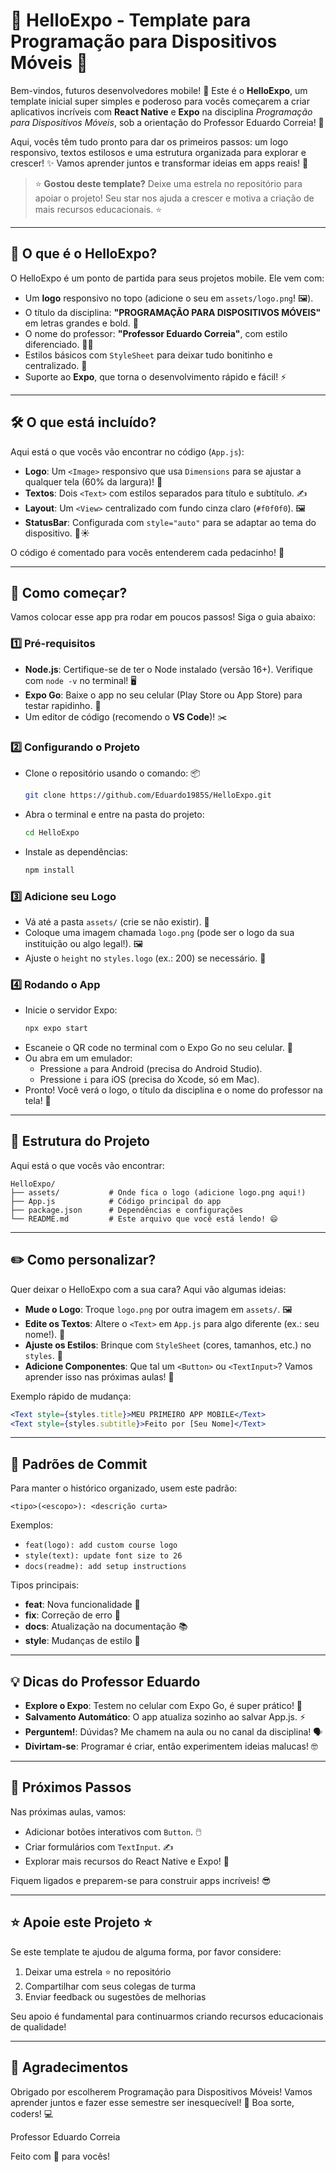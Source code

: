 # 🌟 HelloExpo - Template para Programação para Dispositivos Móveis 🌟

Bem-vindos, futuros desenvolvedores mobile! 🎉 Este é o **HelloExpo**, um template inicial super simples e poderoso para vocês começarem a criar aplicativos incríveis com **React Native** e **Expo** na disciplina *Programação para Dispositivos Móveis*, sob a orientação do Professor Eduardo Correia! 🚀

Aqui, vocês têm tudo pronto para dar os primeiros passos: um logo responsivo, textos estilosos e uma estrutura organizada para explorar e crescer! ✨ Vamos aprender juntos e transformar ideias em apps reais! 📱

> ⭐ **Gostou deste template?** Deixe uma estrela no repositório para apoiar o projeto! Seu star nos ajuda a crescer e motiva a criação de mais recursos educacionais. ⭐

---

## 🎯 O que é o HelloExpo?

O HelloExpo é um ponto de partida para seus projetos mobile. Ele vem com:
- Um **logo** responsivo no topo (adicione o seu em `assets/logo.png`! 🖼️).
- O título da disciplina: **"PROGRAMAÇÃO PARA DISPOSITIVOS MÓVEIS"** em letras grandes e bold. 📝
- O nome do professor: **"Professor Eduardo Correia"**, com estilo diferenciado. 👨‍🏫
- Estilos básicos com `StyleSheet` para deixar tudo bonitinho e centralizado. 🎨
- Suporte ao **Expo**, que torna o desenvolvimento rápido e fácil! ⚡

---

## 🛠️ O que está incluído?

Aqui está o que vocês vão encontrar no código (`App.js`):
- **Logo**: Um `<Image>` responsivo que usa `Dimensions` para se ajustar a qualquer tela (60% da largura)! 📐
- **Textos**: Dois `<Text>` com estilos separados para título e subtítulo. ✍️
- **Layout**: Um `<View>` centralizado com fundo cinza claro (`#f0f0f0`). 🖼️
- **StatusBar**: Configurada com `style="auto"` para se adaptar ao tema do dispositivo. 🌙☀️

O código é comentado para vocês entenderem cada pedacinho! 🧠

---

## 🚀 Como começar?

Vamos colocar esse app pra rodar em poucos passos! Siga o guia abaixo:

### 1️⃣ Pré-requisitos
- **Node.js**: Certifique-se de ter o Node instalado (versão 16+). Verifique com `node -v` no terminal! 🖥️
- **Expo Go**: Baixe o app no seu celular (Play Store ou App Store) para testar rapidinho. 📲
- Um editor de código (recomendo o **VS Code**)! ✂️

### 2️⃣ Configurando o Projeto
- Clone o repositório usando o comando: 📦
  ```bash
  git clone https://github.com/Eduardo1985S/HelloExpo.git
  ```
- Abra o terminal e entre na pasta do projeto:
  ```bash
  cd HelloExpo
  ```
- Instale as dependências:
  ```bash
  npm install
  ```

### 3️⃣ Adicione seu Logo
- Vá até a pasta `assets/` (crie se não existir). 📁
- Coloque uma imagem chamada `logo.png` (pode ser o logo da sua instituição ou algo legal!). 🖼️
- Ajuste o `height` no `styles.logo` (ex.: 200) se necessário. 📏

### 4️⃣ Rodando o App
- Inicie o servidor Expo:
  ```bash
  npx expo start
  ```
- Escaneie o QR code no terminal com o Expo Go no seu celular. 📲
- Ou abra em um emulador:
  - Pressione `a` para Android (precisa do Android Studio).
  - Pressione `i` para iOS (precisa do Xcode, só em Mac).
- Pronto! Você verá o logo, o título da disciplina e o nome do professor na tela! 🎉

---

## 🌈 Estrutura do Projeto

Aqui está o que vocês vão encontrar:

```
HelloExpo/
├── assets/           # Onde fica o logo (adicione logo.png aqui!)
├── App.js            # Código principal do app
├── package.json      # Dependências e configurações
└── README.md         # Este arquivo que você está lendo! 😄
```

---

## ✏️ Como personalizar?

Quer deixar o HelloExpo com a sua cara? Aqui vão algumas ideias:

- **Mude o Logo**: Troque `logo.png` por outra imagem em `assets/`. 🖼️
- **Edite os Textos**: Altere o `<Text>` em `App.js` para algo diferente (ex.: seu nome!). 📝
- **Ajuste os Estilos**: Brinque com `StyleSheet` (cores, tamanhos, etc.) no `styles`. 🎨
- **Adicione Componentes**: Que tal um `<Button>` ou `<TextInput>`? Vamos aprender isso nas próximas aulas! 🚀

Exemplo rápido de mudança:

```jsx
<Text style={styles.title}>MEU PRIMEIRO APP MOBILE</Text>
<Text style={styles.subtitle}>Feito por [Seu Nome]</Text>
```

---

## 📜 Padrões de Commit

Para manter o histórico organizado, usem este padrão:

```
<tipo>(<escopo>): <descrição curta>
```

Exemplos:
- `feat(logo): add custom course logo`
- `style(text): update font size to 26`
- `docs(readme): add setup instructions`

Tipos principais:
- **feat**: Nova funcionalidade 🌟
- **fix**: Correção de erro 🐛
- **docs**: Atualização na documentação 📚
- **style**: Mudanças de estilo 🎨

---

## 💡 Dicas do Professor Eduardo

- **Explore o Expo**: Testem no celular com Expo Go, é super prático! 📱
- **Salvamento Automático**: O app atualiza sozinho ao salvar App.js. ⚡
- **Perguntem!**: Dúvidas? Me chamem na aula ou no canal da disciplina! 🗣️
- **Divirtam-se**: Programar é criar, então experimentem ideias malucas! 🤓

---

## 🌟 Próximos Passos

Nas próximas aulas, vamos:
- Adicionar botões interativos com `Button`. 🖱️
- Criar formulários com `TextInput`. ✍️
- Explorar mais recursos do React Native e Expo! 🚀

Fiquem ligados e preparem-se para construir apps incríveis! 😎

---

## ⭐ Apoie este Projeto ⭐

Se este template te ajudou de alguma forma, por favor considere:
1. Deixar uma estrela ⭐ no repositório
2. Compartilhar com seus colegas de turma
3. Enviar feedback ou sugestões de melhorias

Seu apoio é fundamental para continuarmos criando recursos educacionais de qualidade!

---

## 🙌 Agradecimentos

Obrigado por escolherem Programação para Dispositivos Móveis! Vamos aprender juntos e fazer esse semestre ser inesquecível! 🌈 Boa sorte, coders! 💻

Professor Eduardo Correia

Feito com 💙 para vocês!

